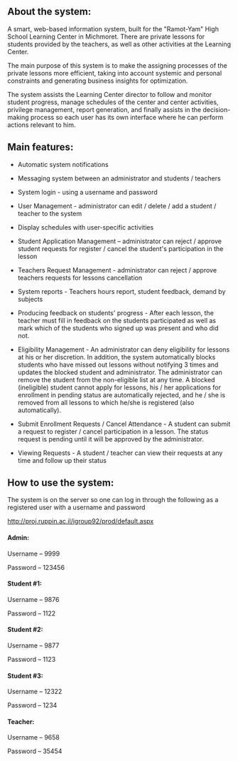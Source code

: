 ## About the system:

A smart, web-based information system, built for the "Ramot-Yam" High School Learning Center in Michmoret. There are private lessons for students provided by the teachers, as well as other activities at the Learning Center.

The main purpose of this system is to make the assigning processes of the private lessons more efficient, taking into account systemic and personal constraints and generating business insights for optimization.

The system assists the Learning Center director to follow and monitor student progress, manage schedules of the center and center activities, privilege management, report generation, and finally assists in the decision-making process so each user has its own interface where he can perform actions relevant to him.

 

## Main features:
- Automatic system notifications

- Messaging system between an administrator and students / teachers

- System login - using a username and password

- User Management - administrator can edit / delete / add a student / teacher to the system

- Display schedules with user-specific activities

- Student Application Management – administrator  can reject / approve student requests for register / cancel the student's participation in the lesson

- Teachers Request Management - administrator  can reject / approve teachers requests for lessons cancellation

- System reports - Teachers hours report, student feedback, demand by subjects

- Producing feedback on students' progress - After each lesson, the teacher must fill in feedback on the students participated as well as mark which of the students who signed up was present and who did not.

- Eligibility Management - An administrator can deny eligibility for lessons at his or her discretion. In addition, the system automatically blocks students who have missed out lessons without notifying 3 times and updates the blocked student and administrator. The administrator can remove the student from the non-eligible list at any time. A blocked (ineligible) student cannot apply for lessons, his / her applications for enrollment in pending status are automatically rejected, and he / she is removed from all lessons to which he/she is registered (also automatically).

- Submit Enrollment Requests / Cancel Attendance - A student can submit a request to register / cancel participation in a lesson. The status request is pending until it will be approved by the administrator.

- Viewing Requests - A student / teacher can view their requests at any time and follow up their status

 
## How to use the system:

The system is on the server so one can log in through the following as a registered user with a username and password

http://proj.ruppin.ac.il/igroup92/prod/default.aspx

#### Admin:

Username – 9999

Password – 123456

#### Student #1:

Username – 9876

Password – 1122

#### Student #2:

Username – 9877

Password – 1123

#### Student #3:

Username – 12322

Password – 1234

#### Teacher:

Username – 9658

Password – 35454

 
